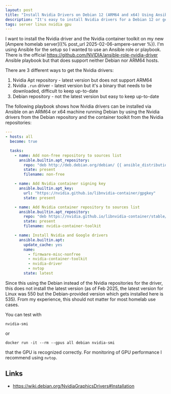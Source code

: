 ```yaml
---
layout: post
title: "Install Nvidia Drivers on Debian 12 (ARM64 and x64) Using Ansible"
description: "It's easy to install Nvidia drivers for a Debian 12 or general Linux machine using a simple Ansible playbook that also works for ARM64 hosts."
tags: server linux nvidia gpu
---
```


I want to install the Nvidia driver and the Nvidia container toolkit on my new [Ampere homelab server]({% post_url 2025-02-06-ampere-server %}). I'm using Ansible for the setup so I wanted to use an Ansible role or playbook. There is the official https://github.com/NVIDIA/ansible-role-nvidia-driver Ansible playbook but that does support neither Debian nor ARM64 hosts.

There are 3 different ways to get the Nvidia drivers:

1) Nvidia Apt repository - latest version but does not support ARM64
2) Nvidia `.run` driver - latest version but it's a binary that needs to be downloaded, difficult to keep up-to-date
3) Debian repository - not the latest version but easy to keep up-to-date

The following playbook shows how Nvidia drivers can be installed via Ansible on an ARM64 or x64 machine running Debian by using the Nvidia drivers from the Debian repository and the container toolkit from the Nvidia repositories:

```yaml
---
- hosts: all
  become: true

  tasks:
    - name: Add non-free repository to sources list
      ansible.builtin.apt_repository:
        repo: "deb http://deb.debian.org/debian/ {{ ansible_distribution_release }} main contrib non-free non-free-firmware"
        state: present
        filename: non-free

    - name: Add Nvidia container signing key
      ansible.builtin.apt_key:
        url: "https://nvidia.github.io/libnvidia-container/gpgkey"
        state: present

    - name: Add Nvidia container repository to sources list
      ansible.builtin.apt_repository:
        repo: "deb https://nvidia.github.io/libnvidia-container/stable/deb/$(ARCH) /"
        state: present
        filename: nvidia-container-toolkit

    - name: Install Nvidia and Google drivers
      ansible.builtin.apt:
        update_cache: yes
        name:
          - firmware-misc-nonfree
          - nvidia-container-toolkit
          - nvidia-driver
          - nvtop
        state: latest
```

Since this using the Debian instead of the Nvidia repositories for the driver, this does not install the latest version (as of Feb 2025, the latest version for Linux was 550 but the Debian-provided version which gets installed here is 535). From my experience, this should not matter for most homelab use cases.

You can test with 

`nvidia-smi`

or

`docker run -it --rm --gpus all debian nvidia-smi`

that the GPU is recognized correctly. For monitoring of GPU performance I recommend using `nvtop`.

## Links

* https://wiki.debian.org/NvidiaGraphicsDrivers#Installation
